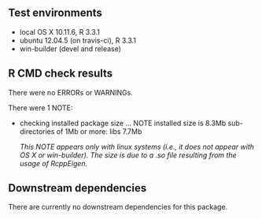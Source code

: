 ## Test environments
* local OS X 10.11.6, R 3.3.1
* ubuntu 12.04.5 (on travis-ci), R 3.3.1
* win-builder (devel and release)

## R CMD check results
There were no ERRORs or WARNINGs. 

There were 1 NOTE:

* checking installed package size ... NOTE
  installed size is  8.3Mb
  sub-directories of 1Mb or more:
    libs   7.7Mb 
  
  *This NOTE appears only with linux systems (i.e., it does not appear with OS X or win-builder). The size is due to a .so file resulting from the usage of RcppEigen.*

## Downstream dependencies
There are currently no downstream dependencies for this package.
